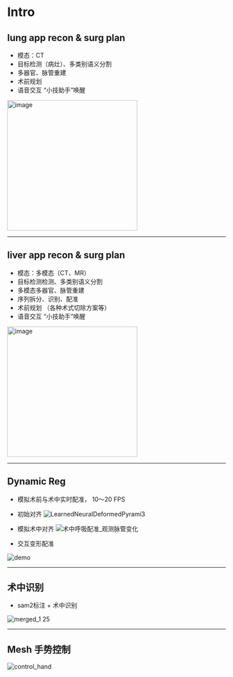 # Intro
## lung app recon & surg plan
- 模态：CT
- 目标检测（病灶）、多类别语义分割
- 多器官、脉管重建
- 术前规划
- 语音交互 “小技助手”唤醒
<img width="300" height="300" alt="image" src="https://github.com/user-attachments/assets/8e834afd-48f7-4a97-901c-1524b8209274" />

---

## liver app recon & surg plan
- 模态：多模态（CT、MR）
- 目标检测检测、多类别语义分割
- 多模态多器官、脉管重建
- 序列拆分、识别、配准
- 术前规划 （各种术式切除方案等）
- 语音交互 “小技助手”唤醒
<img width="300" height="300" alt="image" src="https://github.com/user-attachments/assets/6b989895-ae01-4479-b8f2-acf1b3fb7a75" />

---

## Dynamic Reg
- 模拟术前与术中实时配准， 10～20 FPS
- 初始对齐
![LearnedNeuralDeformedPyrami3](https://github.com/user-attachments/assets/8f2dcaf8-e32f-4984-90f3-be8915bb4c2e)
- 模拟术中对齐
![术中呼吸配准_观测脉管变化](https://github.com/user-attachments/assets/a892c5be-5547-4b87-a62f-f698b59fdb83)

- 交互变形配准

![demo](https://github.com/user-attachments/assets/01696987-7f15-4f81-adb4-c644a882e57a)


---
## 术中识别
- sam2标注 + 术中识别
  
![merged_1 25](https://github.com/user-attachments/assets/af31eba1-b081-4bc3-a390-e36f4451070a)

---
## Mesh 手势控制
![control_hand](https://github.com/user-attachments/assets/1a14303b-2894-48ed-96ea-9924a2f86053)

